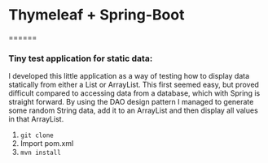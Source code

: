# Thymeleaf + Spring-Boot
======
### Tiny test application for static data:

I developed this little application as a way of testing how to display data statically from either a List or ArrayList. This first seemed easy, but proved
difficult compared to accessing data from a database, which with Spring is straight forward. By using the DAO design pattern I managed to generate some random
String data, add it to an ArrayList and then display all values in that ArrayList.

1. `git clone`
2. Import pom.xml
3. `mvn install`

